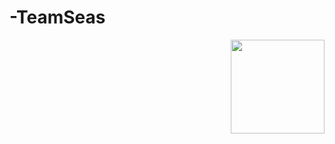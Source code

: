 # -TeamSeas

<img align="right" height="150" src="https://cdn.discordapp.com/attachments/821527550723096577/917799598427369502/YouCut_20211207_122618139.mp4">
